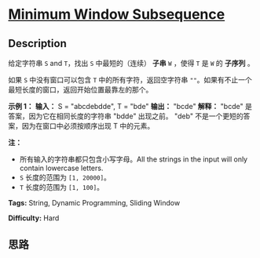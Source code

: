 # [Minimum Window Subsequence][title]

## Description

给定字符串 `S` and `T`，找出 `S` 中最短的（连续） **子串** `W` ，使得 `T` 是 `W` 的 **子序列** 。

如果 `S` 中没有窗口可以包含 `T` 中的所有字符，返回空字符串 `""`。如果有不止一个最短长度的窗口，返回开始位置最靠左的那个。

**示例 1：**
            **输入：**    S = "abcdebdde", T = "bde"    **输出：** "bcde"    **解释：**    "bcde" 是答案，因为它在相同长度的字符串 "bdde" 出现之前。    "deb" 不是一个更短的答案，因为在窗口中必须按顺序出现 T 中的元素。



**注：**

  * 所有输入的字符串都只包含小写字母。All the strings in the input will only contain lowercase letters.
  * `S` 长度的范围为 `[1, 20000]`。
  * `T` 长度的范围为 `[1, 100]`。




**Tags:** String, Dynamic Programming, Sliding Window

**Difficulty:** Hard

## 思路

[title]: https://leetcode-cn.com/problems/minimum-window-subsequence
